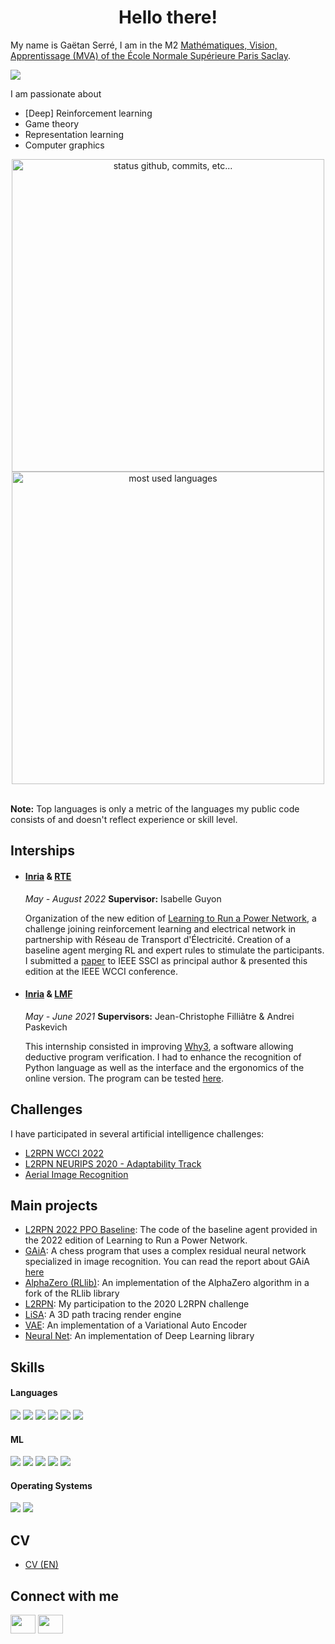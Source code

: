 <h1 align="center">Hello there!</h1>

My name is Gaëtan Serré, I am in the M2 [Mathématiques, Vision, Apprentissage (MVA) of the École Normale Supérieure Paris Saclay](https://www.master-mva.com/).

<p align="left"> <img src="https://komarev.com/ghpvc/?username=gaetanserre&color=blueviolet" /> </p>

I am passionate about
- [Deep] Reinforcement learning
- Game theory
- Representation learning
- Computer graphics

<p align="center">
    <img alt="status github, commits, etc..." width="500px" src="https://github-readme-stats.vercel.app/api?username=gaetanserre&count_private=true&show_icons=true&custom_title=Github&theme=material-palenight&layout=compact&border_radius=8"
    /> <br>
    <img alt="most used languages" width="500px" src="https://github-readme-stats.vercel.app/api/top-langs/?username=gaetanserre&count_private=true&theme=material-palenight&border_radius=8&hide=TeX,HTML,javascript,jupyter%20notebook&exclude_repo=LiSA,Chess-viewer,AES-electron,Chronix2Grid"/>
</p>

</br>
<b>Note:</b> Top languages is only a metric of the languages my public code consists of and doesn't reflect experience or skill level.

## Interships
+ #### <a  target="_blank" href="https://www.inria.fr/">Inria</a> \& <a  target="_blank" href="https://www.rte-france.com/">RTE</a>
  *May - August 2022* 
  **Supervisor:** Isabelle Guyon
  
  Organization of the new edition of <a target="_blank" href="https://l2rpn.chalearn.org/">Learning to Run a Power Network</a>,
a challenge joining reinforcement learning and electrical network
in partnership with Réseau de Transport d'Électricité.
Creation of a baseline agent merging RL and expert rules to stimulate the participants.
I submitted a <a target="_blank" href="https://arxiv.org/abs/2207.10330">paper</a> to IEEE SSCI as principal
author & presented this edition at the IEEE WCCI conference.

+ #### <a  target="_blank" href="https://www.inria.fr/">Inria</a> \& <a  target="_blank" href="https://lmf.cnrs.fr/">LMF</a>
  *May - June 2021* 
  **Supervisors:** Jean-Christophe Filliâtre & Andrei Paskevich
  
  This internship consisted in improving <a  target="_blank" href="http://why3.lri.fr/">Why3</a>, a software allowing deductive program verification. I had to enhance the recognition of Python language as well as the interface and the ergonomics of the online version. The program can be tested <a target="_blank" href="http://why3.lri.fr/try/">here</a>.

## Challenges
I have participated in several artificial intelligence challenges:
+ <a target="_blank" href="https://codalab.lisn.upsaclay.fr/competitions/5410">L2RPN WCCI 2022</a>
+ <a target="_blank" href="https://competitions.codalab.org/competitions/25427">L2RPN NEURIPS 2020 - Adaptability Track</a>
+ <a target="_blank" href="https://codalab.lisn.upsaclay.fr/competitions/573">Aerial Image Recognition</a>

## Main projects
+ [L2RPN 2022 PPO Baseline](https://github.com/gaetanserre/L2RPN-2022_PPO-Baseline): The code of the baseline agent provided in the 2022 edition of
  Learning to Run a Power Network.
+ [GAiA](https://github.com/gaetanserre/GAiA): A chess program that uses a complex residual neural network specialized in image recognition. You can read the report about GAiA [here](https://raw.githubusercontent.com/gaetanserre/GAiA/master/report/Performing%20Regression%20on%20Complex%20Data.pdf)
+ [AlphaZero (RLlib)](https://github.com/gaetanserre/ray): An implementation of the AlphaZero algorithm in a fork of the RLlib library
+ [L2RPN](https://github.com/gaetanserre/L2RPN): My participation to the 2020 L2RPN challenge
+ [LiSA](https://github.com/gaetanserre/LiSA): A 3D path tracing render engine
+ [VAE](https://github.com/gaetanserre/Variational-Auto-Encoder): An implementation of a Variational Auto Encoder
+ [Neural Net](https://github.com/gaetanserre/NeuralNet): An implementation of Deep Learning library

## Skills 

<h4> Languages </h4>
<span> 
  <img src="https://img.shields.io/badge/Python-3a76a7?style=for-the-badge&logo=python&logoColor=white">
  <img src="https://img.shields.io/badge/C%2B%2B-00599C?style=for-the-badge&logo=c%2B%2B&logoColor=white">
  <img src="https://img.shields.io/badge/OCaml-f08603?style=for-the-badge&logo=ocaml&logoColor=white">
  <img src="https://img.shields.io/badge/Java-cf0000?style=for-the-badge&logo=java&logoColor=white">
  <img src="https://img.shields.io/badge/CUDA-74b71b?style=for-the-badge&logo=nvidia&logoColor=white">
  <img src="https://img.shields.io/badge/LaTeX-008181?style=for-the-badge&logo=latex&logoColor=white">
</span>

<h4> ML </h4>
<span>
<img src="https://img.shields.io/badge/Numpy-4b73c9?style=for-the-badge&logo=numpy&logoColor=white">
<img src="https://img.shields.io/badge/Tensorflow-ff9000?style=for-the-badge&logo=tensorflow&logoColor=white">
<img src="https://img.shields.io/badge/PyTorch-ee4c2c?style=for-the-badge&logo=pytorch&logoColor=white">
<img src="https://img.shields.io/badge/sklearn-3499cd?style=for-the-badge&logo=scikitlearn&logoColor=white">
<img src="https://img.shields.io/badge/ONNX-b2b2b2?style=for-the-badge&logo=onnx&logoColor=white">
</span>

<h4> Operating Systems </h4>
<span>
  <img src="https://img.shields.io/badge/Ubuntu-E95420?style=for-the-badge&logo=ubuntu&logoColor=white">
  <img src="https://img.shields.io/badge/macOs-666666?style=for-the-badge&logo=apple&logoColor=white">
</span>

## CV
- [CV (EN)](https://gaetanserre.github.io/assets/CV/CV.pdf)

## Connect with me
<a href="https://www.linkedin.com/in/ga%C3%ABtan-serr%C3%A9-165974205/" target="blank"><img align="center" src="https://raw.githubusercontent.com/rahuldkjain/github-profile-readme-generator/master/src/images/icons/Social/linked-in-alt.svg" height="30" width="40" /></a>
<a href="https://github.com/gaetanserre"
target="blank"><img align="center" src="https://raw.githubusercontent.com/rahuldkjain/github-profile-readme-generator/master/src/images/icons/Social/github.svg" height="30" width="40" /></a>
